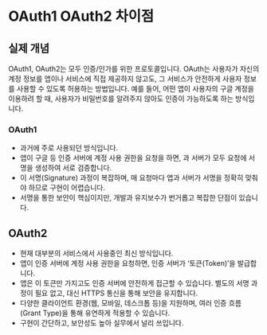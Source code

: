 # OAuth1 OAuth2 차이점
## 실제 개념
OAuth1, OAuth2는 모두 인증/인가를 위한 프로토콜입니다. 
OAuth는 사용자가 자신의 계정 정보를 앱이나 서비스에 직접 제공하지 않고도, 그 서비스가 안전하게 사용자 정보를 사용할 수 있도록 허용하는 방법입니다.
예를 들어, 어떤 앱이 사용자의 구글 계정을 이용하려 할 때, 사용자가 비밀번호를 알려주지 않아도 인증이 가능하도록 하는 방식입니다.
### OAuth1
* 과거에 주로 사용되던 방식입니다.
* 앱이 구글 등 인증 서버에 계정 사용 권한을 요청을 하면, 과 서버가 모두 요청에 서명을 생성하여 서로 검증합니다.
* 이 서명(Signature) 과정이 복잡하며, 매 요청마다 앱과 서버가 서명을 정확히 맞춰야 하므로 구현이 어렵습니다.
* 서명을 통한 보안이 핵심이지만, 개발과 유지보수가 번거롭고 복잡한 단점이 있습니다.

## OAuth2
* 현재 대부분의 서비스에서 사용중인 최신 방식입니다.
* 앱이 인증 서버에 계정 사용 권한을 요청하면, 인증 서버가 ‘토큰(Token)’을 발급합니다.
* 앱은 이 토큰만 가지고도 인증 서버에 안전하게 접근할 수 있습니다. 별도의 서명 과정이 필요 없고, 대신 HTTPS 통신을 통해 보안을 유지합니다.
* 다양한 클라이언트 환경(웹, 모바일, 데스크톱 등)을 지원하며, 여러 인증 흐름(Grant Type)을 통해 유연하게 적용할 수 있습니다.
* 구현이 간단하고, 보안성도 높아 실무에서 널리 쓰입니다.

